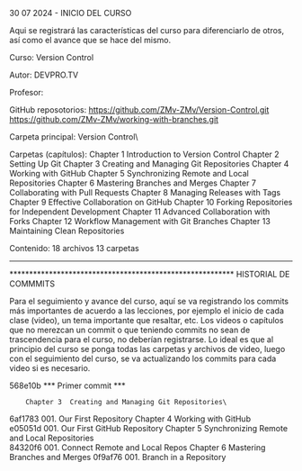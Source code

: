 30 07 2024 - INICIO DEL CURSO

Aqui se registrará las características del curso para diferenciarlo de otros, así como el avance que se hace del mismo.

Curso: 
Version Control

Autor:
DEVPRO.TV

Profesor:

GitHub reposotorios:
https://github.com/ZMv-ZMv/Version-Control.git
https://github.com/ZMv-ZMv/working-with-branches.git

Carpeta principal:
Version Control\

Carpetas (capítulos):
Chapter 1  Introduction to Version Control
Chapter 2  Setting Up Git
Chapter 3  Creating and Managing Git Repositories
Chapter 4  Working with GitHub
Chapter 5  Synchronizing Remote and Local Repositories
Chapter 6  Mastering Branches and Merges
Chapter 7  Collaborating with Pull Requests
Chapter 8  Managing Releases with Tags
Chapter 9  Effective Collaboration on GitHub
Chapter 10  Forking Repositories for Independent Development
Chapter 11  Advanced Collaboration with Forks
Chapter 12  Workflow Management with Git Branches
Chapter 13  Maintaining Clean Repositories

Contenido:
18 archivos
13 carpetas

*******************************************************************************
********************************************************* HISTORIAL DE COMMMITS

Para el seguimiento y avance del curso, aquí se va registrando los commits más importantes de acuerdo a las lecciones, por ejemplo el inicio de cada clase (video), un tema importante que resaltar, etc. Los videos o capítulos que no merezcan un commit o que teniendo commits no sean de trascendencia para el curso, no deberían registrarse.
Lo ideal es que al principio del curso se ponga todas las carpetas y archivos de video, luego con el seguimiento del curso, se va actualizando los commits para cada video si es necesario.

568e10b    *** Primer commit ***

        Chapter 3  Creating and Managing Git Repositories\
6af1783 001. Our First Repository
        Chapter 4  Working with GitHub\
e05051d 001. Our First GitHub Repository
        Chapter 5  Synchronizing Remote and Local Repositories\
84320f6 001. Connect Remote and Local Repos
        Chapter 6  Mastering Branches and Merges
0f9af76 001. Branch in a Repository